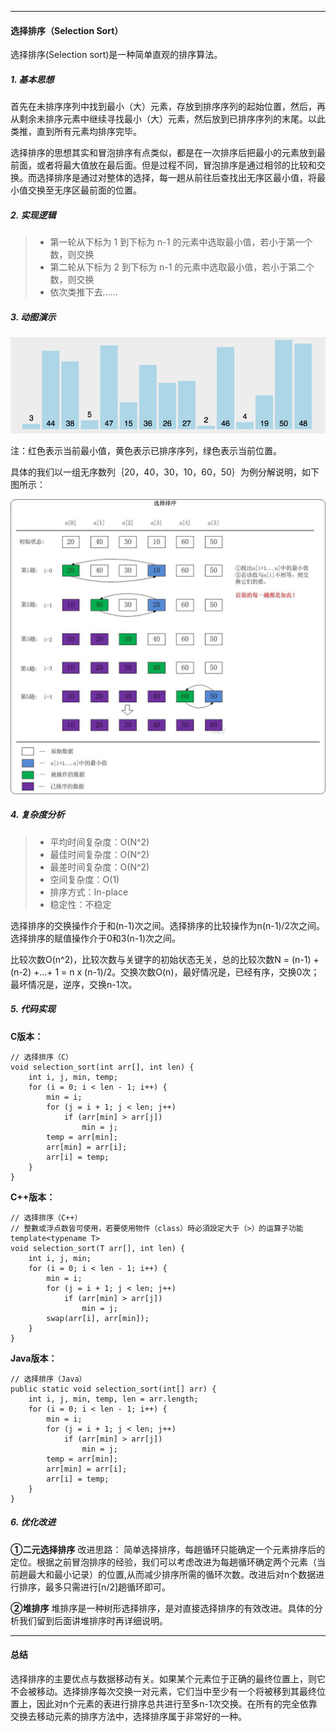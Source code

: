 ----------

#### 选择排序（Selection Sort）
选择排序(Selection sort)是一种简单直观的排序算法。

##### 1. 基本思想
首先在未排序序列中找到最小（大）元素，存放到排序序列的起始位置，然后，再从剩余未排序元素中继续寻找最小（大）元素，然后放到已排序序列的末尾。以此类推，直到所有元素均排序完毕。

选择排序的思想其实和冒泡排序有点类似，都是在一次排序后把最小的元素放到最前面，或者将最大值放在最后面。但是过程不同，冒泡排序是通过相邻的比较和交换。而选择排序是通过对整体的选择，每一趟从前往后查找出无序区最小值，将最小值交换至无序区最前面的位置。

##### 2. 实现逻辑

> - 第一轮从下标为 1 到下标为 n-1 的元素中选取最小值，若小于第一个数，则交换
> - 第二轮从下标为 2 到下标为 n-1 的元素中选取最小值，若小于第二个数，则交换
> - 依次类推下去……

##### 3. 动图演示

![这里写图片描述](./image/selection_sort.gif)

注：红色表示当前最小值，黄色表示已排序序列，绿色表示当前位置。

具体的我们以一组无序数列｛20，40，30，10，60，50｝为例分解说明，如下图所示：

![这里写图片描述](./image/selection_sort_01.png)

##### 4. 复杂度分析

> - 平均时间复杂度：O(N^2)
> - 最佳时间复杂度：O(N^2)
> - 最差时间复杂度：O(N^2)
> - 空间复杂度：O(1)
> - 排序方式：In-place
> - 稳定性：不稳定

选择排序的交换操作介于和(n-1)次之间。选择排序的比较操作为n(n-1)/2次之间。选择排序的赋值操作介于0和3(n-1)次之间。

比较次数O(n^2)，比较次数与关键字的初始状态无关，总的比较次数N = (n-1) + (n-2) +…+ 1 = n x (n-1)/2。交换次数O(n)，最好情况是，已经有序，交换0次；最坏情况是，逆序，交换n-1次。

##### 5. 代码实现
**C版本：**

```
// 选择排序（C）
void selection_sort(int arr[], int len) {
	int i, j, min, temp;
	for (i = 0; i < len - 1; i++) {
		min = i;
		for (j = i + 1; j < len; j++)
			if (arr[min] > arr[j])
				min = j;
	   	temp = arr[min];
		arr[min] = arr[i];
		arr[i] = temp;
	}
}
```

**C++版本：**

```
// 选择排序（C++）
// 整數或浮点数皆可使用，若要使用物件（class）時必須設定大于（>）的运算子功能
template<typename T>
void selection_sort(T arr[], int len) {
	int i, j, min;
	for (i = 0; i < len - 1; i++) {
		min = i;
		for (j = i + 1; j < len; j++)
			if (arr[min] > arr[j])
				min = j;
		swap(arr[i], arr[min]);
	}
}
```

**Java版本：**

```
// 选择排序（Java）
public static void selection_sort(int[] arr) {
	int i, j, min, temp, len = arr.length;
	for (i = 0; i < len - 1; i++) {
		min = i;
		for (j = i + 1; j < len; j++)
			if (arr[min] > arr[j])
				min = j;
		temp = arr[min];
		arr[min] = arr[i];
		arr[i] = temp;
	}
}
```

##### 6. 优化改进
**①二元选择排序**
改进思路：
简单选择排序，每趟循环只能确定一个元素排序后的定位。根据之前冒泡排序的经验，我们可以考虑改进为每趟循环确定两个元素（当前趟最大和最小记录）的位置,从而减少排序所需的循环次数。改进后对n个数据进行排序，最多只需进行[n/2]趟循环即可。

**②堆排序**
堆排序是一种树形选择排序，是对直接选择排序的有效改进。具体的分析我们留到后面讲堆排序时再详细说明。

----------

#### 总结
选择排序的主要优点与数据移动有关。如果某个元素位于正确的最终位置上，则它不会被移动。选择排序每次交换一对元素，它们当中至少有一个将被移到其最终位置上，因此对n个元素的表进行排序总共进行至多n-1次交换。在所有的完全依靠交换去移动元素的排序方法中，选择排序属于非常好的一种。
